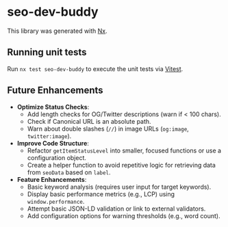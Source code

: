# seo-dev-buddy

This library was generated with [Nx](https://nx.dev).

## Running unit tests

Run `nx test seo-dev-buddy` to execute the unit tests via [Vitest](https://vitest.dev/).

## Future Enhancements

- **Optimize Status Checks**:
  - Add length checks for OG/Twitter descriptions (warn if < 100 chars).
  - Check if Canonical URL is an absolute path.
  - Warn about double slashes (`//`) in image URLs (`og:image`, `twitter:image`).
- **Improve Code Structure**:
  - Refactor `getItemStatusLevel` into smaller, focused functions or use a configuration object.
  - Create a helper function to avoid repetitive logic for retrieving data from `seoData` based on `label`.
- **Feature Enhancements**:
  - Basic keyword analysis (requires user input for target keywords).
  - Display basic performance metrics (e.g., LCP) using `window.performance`.
  - Attempt basic JSON-LD validation or link to external validators.
  - Add configuration options for warning thresholds (e.g., word count).
